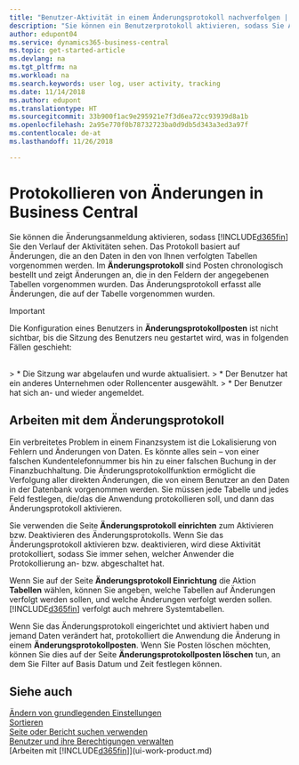 ```yaml
---
title: "Benutzer-Aktivität in einem Änderungsprotokoll nachverfolgen | Microsoft Docs"
description: "Sie können ein Benutzerprotokoll aktivieren, sodass Sie Aufzeichnungen über sämtliche Änderungen haben, die an den Daten in verfolgten Tabellen vorgenommen werden."
author: edupont04
ms.service: dynamics365-business-central
ms.topic: get-started-article
ms.devlang: na
ms.tgt_pltfrm: na
ms.workload: na
ms.search.keywords: user log, user activity, tracking
ms.date: 11/14/2018
ms.author: edupont
ms.translationtype: HT
ms.sourcegitcommit: 33b900f1ac9e295921e7f3d6ea72cc93939d8a1b
ms.openlocfilehash: 2a95e770f0b78732723ba0d9db5d343a3ed3a97f
ms.contentlocale: de-at
ms.lasthandoff: 11/26/2018

---
```

# <a name="logging-changes-in-business-central"></a>Protokollieren von Änderungen in Business Central

Sie können die Änderungsanmeldung aktivieren, sodass [!INCLUDE[d365fin](includes/d365fin_md.md)] Sie den Verlauf der Aktivitäten sehen. Das Protokoll basiert auf Änderungen, die an den Daten in den von Ihnen verfolgten Tabellen vorgenommen werden. Im **Änderungsprotokoll** sind Posten chronologisch bestellt und zeigt Änderungen an, die in den Feldern der angegebenen Tabellen vorgenommen wurden. Das Änderungsprotokoll erfasst alle Änderungen, die auf der Tabelle vorgenommen wurden.

> [!Important]
> Die Konfiguration eines Benutzers in **Änderungsprotokollposten** ist nicht sichtbar, bis die Sitzung des Benutzers neu gestartet wird, was in folgenden Fällen geschieht:
<br />
> * Die Sitzung war abgelaufen und wurde aktualisiert.
> * Der Benutzer hat ein anderes Unternehmen oder Rollencenter ausgewählt.
> * Der Benutzer hat sich an- und wieder angemeldet.

## <a name="working-with-the-change-log"></a>Arbeiten mit dem Änderungsprotokoll

Ein verbreitetes Problem in einem Finanzsystem ist die Lokalisierung von Fehlern und Änderungen von Daten. Es könnte alles sein – von einer falschen Kundentelefonnummer bis hin zu einer falschen Buchung in der Finanzbuchhaltung. Die Änderungsprotokollfunktion ermöglicht die Verfolgung aller direkten Änderungen, die von einem Benutzer an den Daten in der Datenbank vorgenommen werden. Sie müssen jede Tabelle und jedes Feld festlegen, die/das die Anwendung protokollieren soll, und dann das Änderungsprotokoll aktivieren.  

Sie verwenden die Seite **Änderungsprotokoll einrichten** zum Aktivieren bzw. Deaktivieren des Änderungsprotokolls. Wenn Sie das Änderungsprotokoll aktivieren bzw. deaktivieren, wird diese Aktivität protokolliert, sodass Sie immer sehen, welcher Anwender die Protokollierung an- bzw. abgeschaltet hat.

Wenn Sie auf der Seite **Änderungsprotokoll Einrichtung** die Aktion **Tabellen** wählen, können Sie angeben, welche Tabellen auf Änderungen verfolgt werden sollen, und welche Änderungen verfolgt werden sollen. [!INCLUDE[d365fin](includes/d365fin_md.md)] verfolgt auch mehrere Systemtabellen.

Wenn Sie das Änderungsprotokoll eingerichtet und aktiviert haben und jemand Daten verändert hat, protokolliert die Anwendung die Änderung in einem **Änderungsprotokollposten**. Wenn Sie Posten löschen möchten, können Sie dies auf der Seite **Änderungsprotokollposten löschen** tun, an dem Sie Filter auf Basis Datum und Zeit festlegen können.  

## <a name="see-also"></a>Siehe auch
[Ändern von grundlegenden Einstellungen](ui-change-basic-settings.md)  
[Sortieren](ui-sorting.md)  
[Seite oder Bericht suchen verwenden](ui-search.md)  
[Benutzer und ihre Berechtigungen verwalten](ui-how-users-permissions.md)    
[Arbeiten mit [!INCLUDE[d365fin](includes/d365fin_md.md)]](ui-work-product.md)  

